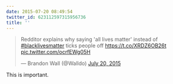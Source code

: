 ```yaml
---
date: 2015-07-20 08:49:54
twitter_id: 623112597315956736
title: ''
---
```


<blockquote class="twitter-tweet"><p lang="en" dir="ltr">Redditor explains why saying &#39;all lives matter&#39; instead of <a href="https://twitter.com/hashtag/blacklivesmatter?src=hash&amp;ref_src=twsrc%5Etfw">#blacklivesmatter</a> ticks people off <a href="https://t.co/XRDZ6OB26t">https://t.co/XRDZ6OB26t</a> <a href="http://t.co/ocrfEWg05H">pic.twitter.com/ocrfEWg05H</a></p>&mdash; Brandon Wall (@Walldo) <a href="https://twitter.com/Walldo/status/623018017098588161?ref_src=twsrc%5Etfw">July 20, 2015</a></blockquote>
<script async src="https://platform.twitter.com/widgets.js" charset="utf-8"></script>

This is important. 
